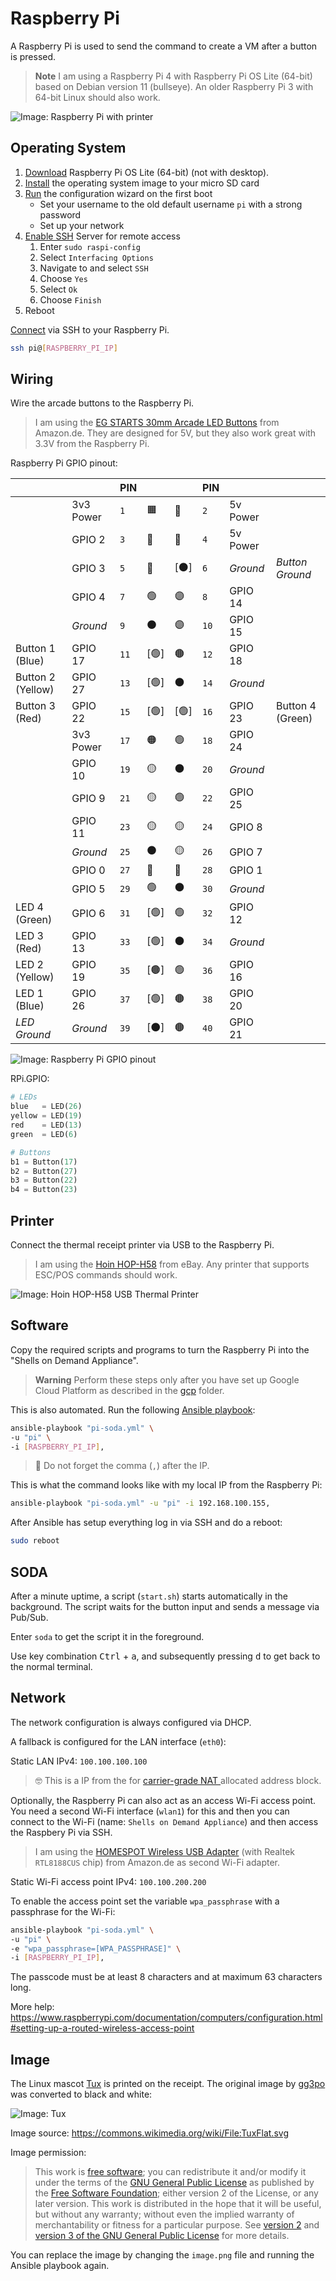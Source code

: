 # Raspberry Pi

A Raspberry Pi is used to send the command to create a VM after a button is pressed.

> **Note**
> I am using a Raspberry Pi 4 with Raspberry Pi OS Lite (64-bit) based on Debian version 11 (bullseye).
> An older Raspberry Pi 3 with 64-bit Linux should also work.

![Image: Raspberry Pi with printer](../img/soda-gce-open.jpg)

## Operating System

1. [Download](https://www.raspberrypi.com/software/operating-systems/#raspberry-pi-os-64-bit) Raspberry Pi OS Lite (64-bit) (not with desktop).
1. [Install](https://www.raspberrypi.com/documentation/computers/getting-started.html#installing-the-operating-system) the operating system image to your micro SD card
1. [Run](https://www.raspberrypi.com/documentation/computers/getting-started.html#configuration-on-first-boot) the configuration wizard on the first boot
	* Set your username to the old default username `pi` with a strong password
	* Set up your network
1. [Enable SSH](https://www.raspberrypi.com/documentation/computers/remote-access.html#enabling-the-server) Server for remote access
	1. Enter `sudo raspi-config`
	1. Select `Interfacing Options`
	1. Navigate to and select `SSH`
	1. Choose `Yes`
	1. Select `Ok`
	1. Choose `Finish`
1. Reboot

[Connect](https://www.raspberrypi.com/documentation/computers/remote-access.html#secure-shell-from-linux-or-mac-os) via SSH to your Raspberry Pi.

```bash
ssh pi@[RASPBERRY_PI_IP]
```

## Wiring

Wire the arcade buttons to the Raspberry Pi.

> I am using the [EG STARTS 30mm Arcade LED Buttons](https://www.amazon.de/dp/B01N11BDX9/) from Amazon.de.
> They are designed for 5V, but they also work great with 3.3V from the Raspberry Pi.

Raspberry Pi GPIO pinout:

<!--
  Markdown table with Raspberry Pi GPIO pinout
  https://github.com/Cyclenerd/raspberry-pi-gpio-pinout-markdown
-->
|                   |           | PIN  |      |      | PIN  |          |                  |
|-------------------|-----------|------|------|------|------|----------|------------------|
|                   | 3v3 Power | `1`  |  🟧  |  🔴  | `2`  | 5v Power |                  |
|                   | GPIO 2    | `3`  |  🔵  |  🔴  | `4`  | 5v Power |                  |
|                   | GPIO 3    | `5`  |  🔵  | [⚫] | `6`  | *Ground* | *Button Ground*  |
|                   | GPIO 4    | `7`  |  🟢  |  🟣  | `8`  | GPIO 14  |                  |
|                   | *Ground*  | `9`  |  ⚫  |  🟣  | `10` | GPIO 15  |                  |
| Button 1 (Blue)   | GPIO 17   | `11` | [🟢] |  🟤  | `12` | GPIO 18  |                  |
| Button 2 (Yellow) | GPIO 27   | `13` | [🟢] |  ⚫  | `14` | *Ground* |                  |
| Button 3 (Red)    | GPIO 22   | `15` | [🟢] | [🟢] | `16` | GPIO 23  | Button 4 (Green) |
|                   | 3v3 Power | `17` |  🟠  |  🟢  | `18` | GPIO 24  |                  |
|                   | GPIO 10   | `19` |  🟡  |  ⚫  | `20` | *Ground* |                  |
|                   | GPIO 9    | `21` |  🟡  |  🟢  | `22` | GPIO 25  |                  |
|                   | GPIO 11   | `23` |  🟡  |  🟡  | `24` | GPIO 8   |                  |
|                   | *Ground*  | `25` |  ⚫  |  🟡  | `26` | GPIO 7   |                  |
|                   | GPIO 0    | `27` |  🔵  |  🔵  | `28` | GPIO 1   |                  |
|                   | GPIO 5    | `29` |  🟢  |  ⚫  | `30` | *Ground* |                  |
| LED 4 (Green)     | GPIO 6    | `31` | [🟢] |  🟢  | `32` | GPIO 12  |                  |
| LED 3 (Red)       | GPIO 13   | `33` | [🟢] |  ⚫  | `34` | *Ground* |                  |
| LED 2 (Yellow)    | GPIO 19   | `35` | [🟤] |  🟢  | `36` | GPIO 16  |                  |
| LED 1 (Blue)      | GPIO 26   | `37` | [🟢] |  🟤  | `38` | GPIO 20  |                  |
| *LED Ground*      | *Ground*  | `39` | [⚫] |  🟤  | `40` | GPIO 21  |                  |

![Image: Raspberry Pi GPIO pinout](../img/raspberry-pi-soda.png)


RPi.GPIO:
```python
# LEDs
blue   = LED(26)
yellow = LED(19)
red    = LED(13)
green  = LED(6)

# Buttons
b1 = Button(17)
b2 = Button(27)
b3 = Button(22)
b4 = Button(23)
```

## Printer

Connect the thermal receipt printer via USB to the Raspberry Pi.

> I am using the [Hoin HOP-H58](https://www.hoinprinter.com/video/products-detail-906853) from eBay.
> Any printer that supports ESC/POS commands should work.

![Image: Hoin HOP-H58 USB Thermal Printer](../img/hoin_hop-h58.jpg)


## Software

Copy the required scripts and programs to turn the Raspberry Pi into the "Shells on Demand Appliance".

> **Warning**
> Perform these steps only after you have set up Google Cloud Platform as described in the [gcp](../gcp/) folder.

This is also automated. Run the following [Ansible playbook](./pi-soda.yml):

```bash
ansible-playbook "pi-soda.yml" \
-u "pi" \
-i [RASPBERRY_PI_IP],
```

> 💁 Do not forget the comma (`,`) after the IP.

This is what the command looks like with my local IP from the Raspberry Pi:
```bash
ansible-playbook "pi-soda.yml" -u "pi" -i 192.168.100.155,
```

After Ansible has setup everything log in via SSH and do a reboot:

```bash
sudo reboot
```

## SODA

After a minute uptime, a script (`start.sh`) starts automatically in the background.
The script waits for the button input and sends a message via Pub/Sub.

Enter `soda` to get the script it in the foreground.

Use key combination <kbd>Ctrl</kbd> + <kbd>a</kbd>,
and subsequently pressing <kbd>d</kbd> to get back to the normal terminal.

## Network

The network configuration is always configured via DHCP.

A fallback is configured for the LAN interface (`eth0`):

Static LAN IPv4: `100.100.100.100`

> 🤓 This is a IP from the for [carrier-grade NAT ](https://en.wikipedia.org/wiki/Carrier-grade_NAT) allocated address block.

Optionally, the Raspberry Pi can also act as an access Wi-Fi access point.
You need a second Wi-Fi interface (`wlan1`) for this and then you can connect to the Wi-Fi (name: `Shells on Demand Appliance`) and then access the Raspbery Pi via SSH.

> I am using the [HOMESPOT Wireless USB Adapter](https://www.amazon.de/dp/B01ERHE18S/) (with Realtek `RTL8188CUS` chip) from Amazon.de as second Wi-Fi adapter.

Static Wi-Fi access point IPv4: `100.100.200.200`

To enable the access point set the variable `wpa_passphrase` with a passphrase for the Wi-Fi:

```bash
ansible-playbook "pi-soda.yml" \
-u "pi" \
-e "wpa_passphrase=[WPA_PASSPHRASE]" \
-i [RASPBERRY_PI_IP],
```

The passcode must be at least 8 characters and at maximum 63 characters long.

More help: <https://www.raspberrypi.com/documentation/computers/configuration.html#setting-up-a-routed-wireless-access-point>

## Image

The Linux mascot [Tux](https://en.wikipedia.org/wiki/Tux_(mascot)) is printed on the receipt.
The original image by [gg3po](https://commons.wikimedia.org/wiki/File:TuxFlat.svg) was converted to black and white:

![Image: Tux](./image.png)

Image source: <https://commons.wikimedia.org/wiki/File:TuxFlat.svg>

Image permission:

> This work is [free software](https://en.wikipedia.org/wiki/en:Free_software);
> you can redistribute it and/or modify it under the terms of the [GNU General Public License](https://en.wikipedia.org/wiki/en:GNU_General_Public_License)
> as published by the [Free Software Foundation](https://en.wikipedia.org/wiki/en:Free_Software_Foundation);
> either version 2 of the License, or any later version.
> This work is distributed in the hope that it will be useful,
> but without any warranty; without even the implied warranty of merchantability or fitness for a particular purpose.
> See [version 2](https://www.gnu.org/licenses/old-licenses/gpl-2.0.html) and [version 3 of the GNU General Public License](https://www.gnu.org/copyleft/gpl-3.0.html) for more details.

You can replace the image by changing the `image.png` file and running the Ansible playbook again.